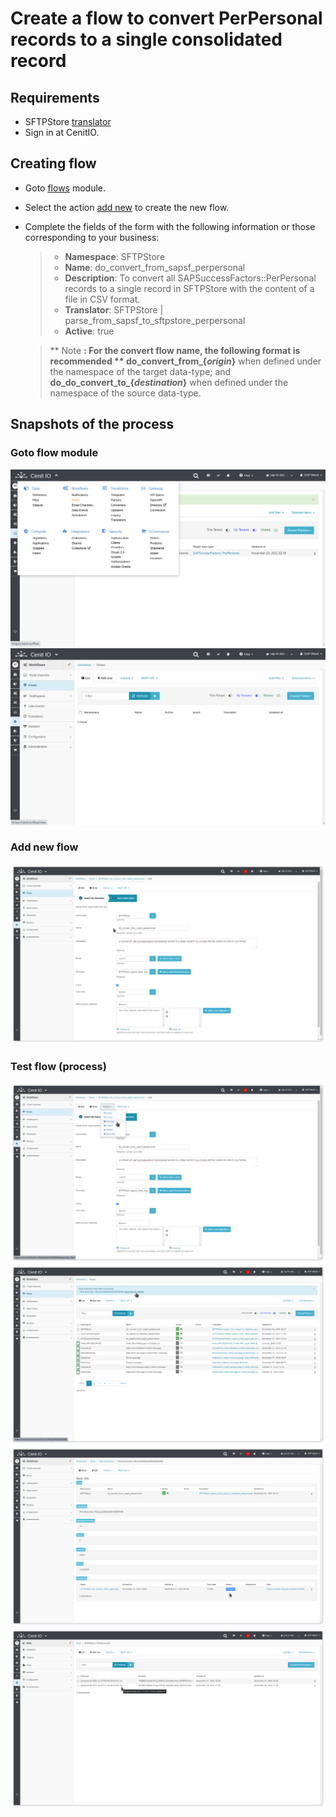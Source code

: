 # Create a flow to convert PerPersonal records to a single consolidated record

## Requirements

* SFTPStore [translator](../translators/parse_from_sapsf_to_sftpstore_perpersonal.md)
* Sign in at CenitIO.[<i class="fa fa-external-link" aria-hidden="true"></i>](https://cenit.io/users/sign_in)

## Creating flow

* Goto [flows](https://cenit.io/flow) module.
* Select the action [add new](https://cenit.io/flow/new) to create the new flow.
* Complete the fields of the form with the following information or those corresponding to your business:

    >- **Namespace**: SFTPStore
    >- **Name**: do_convert_from_sapsf_perpersonal
    >- **Description**: To convert all SAPSuccessFactors::PerPersonal records to a single record in SFTPStore with the content of a file in CSV format.
    >- **Translator**: SFTPStore | parse_from_sapsf_to_sftpstore_perpersonal
    >- **Active**: true

    > ** Note **: For the convert flow name, the following format is recommended ** do_convert_from_\{*origin*\}** when defined under the namespace of the target data-type; and **do_do_convert_to_\{*destination*\}** when defined under the namespace of the source data-type.

## Snapshots of the process

### Goto flow module

   ![](../assets/snapshots/sftp-store-flow/snapshots-001.png)
   ![](../assets/snapshots/sftp-store-flow/snapshots-002.png)
    
### Add new flow

   ![](../assets/snapshots/sftp-store-flow/snapshots-103.png)
   
### Test flow (process)

   ![](../assets/snapshots/sftp-store-flow/snapshots-104.png)
   ![](../assets/snapshots/sftp-store-flow/snapshots-105.png)
   ![](../assets/snapshots/sftp-store-flow/snapshots-106.png)
   ![](../assets/snapshots/sftp-store-flow/snapshots-107.png)
